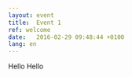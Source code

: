 ```yaml
---
layout: event
title:  Event 1
ref: welcome
date:   2016-02-29 09:48:44 +0100
lang: en
---
```

Hello
Hello
